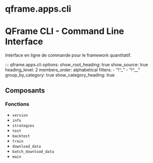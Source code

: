 # qframe.apps.cli


QFrame CLI - Command Line Interface
====================================

Interface en ligne de commande pour le framework quantitatif.


::: qframe.apps.cli
    options:
      show_root_heading: true
      show_source: true
      heading_level: 2
      members_order: alphabetical
      filters:
        - "!^_"
        - "!^__"
      group_by_category: true
      show_category_heading: true

## Composants

### Fonctions

- `version`
- `info`
- `strategies`
- `test`
- `backtest`
- `train`
- `download_data`
- `batch_download_data`
- `main`

